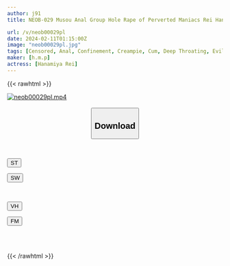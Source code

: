 ```yaml
---
author: j91
title: NEOB-029 Musou Anal Group Hole Rape of Perverted Maniacs Rei Hanamiya

url: /v/neob00029pl
date: 2024-02-11T01:15:00Z
image: "neob00029pl.jpg"
tags: [Censored, Anal, Confinement, Creampie, Cum, Deep Throating, Evil, Nasty&Hardcore, Promiscuity, Restraint, Solowork]
maker: [h.m.p]
actress: [Hanamiya Rei]
---
```



{{< rawhtml >}}

<div class="video" data-videoid="g2l3lvgPG9iqQ3R">
    <a href="javascript:;">
        <img src="/v/neob00029pl/neob00029pl.jpg" width="WIDTH" height="HEIGHT" alt="neob00029pl.mp4" loading="lazy">
    </a>
</div>

<script type="text/javascript" src="https://j91.asia/asset/on-demand-st.js"></script>

<br>
  <link rel="stylesheet" href="https://j91.asia/asset/bs5.css">
  
  <center>
  <button class="btn btn-primary" type="button" data-bs-toggle="collapse" data-bs-target=".multi-collapse" aria-expanded="false" aria-controls="multiCollapseExample1 multiCollapseExample2"><h2>Download</h2></button></center>
</p>
<div class="row">
  <div class="col">
    <div class="collapse multi-collapse" id="multiCollapseExample1">
      <div class="card card-body">
	      	      <br>
<div class="buttons">  
<p><a href="https://streamtape.to/v/g2l3lvgPG9iqQ3R" target="_blank"><button class="btn-hover color-3"><i class="fa fa-download"></i> ST</button></a></p>
<p><a href="https://cdnwish.com/octs0h98ikw7" target="_blank"><button class="btn-hover color-2"><i class="fa fa-download"></i> SW</button></a></p></div>
    </div>
  </div>
</div>
  <div class="col">
    <div class="collapse multi-collapse" id="multiCollapseExample2">
      <div class="card card-body">
	      <br>
<div class="buttons">
<p><a href="https://vidhidepro.com/f/b4autlanjw7z"><button class="btn-hover color-9"><i class="fa fa-download"></i> VH</button></a></p>
<p><a href="https://filemoon.sx/d/wsoq396lxpb2"><button class="btn-hover color-8"><i class="fa fa-download"></i> FM</button></a></p></div>
<br><br>
      </div>
    </div>
  </div>
</div>

{{< /rawhtml >}}